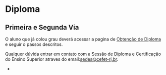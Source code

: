# **Diploma**

## Primeira e Segunda Via

O aluno que já colou grau deverá acessar a pagina de [Obtenção de Diploma](https://www.gov.br/pt-br/servicos/obter-diploma-ou-2a-via-de-diploma-cefet-rj) e seguir o passos descritos.

Qualquer dúvida entrar em contato com a Sessão de Diploma e Certificação do Ensino Superior atraves do email:sedes@cefet-rj.br.

-
